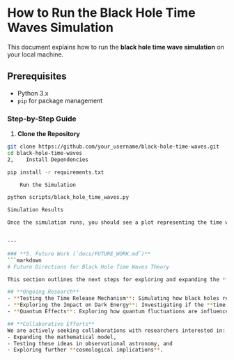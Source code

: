 # How to Run the Black Hole Time Waves Simulation

This document explains how to run the **black hole time wave simulation** on your local machine.

## Prerequisites

- Python 3.x
- `pip` for package management

### Step-by-Step Guide

1. **Clone the Repository**
```bash
git clone https://github.com/your_username/black-hole-time-waves.git
cd black-hole-time-waves
2,    Install Dependencies

pip install -r requirements.txt

    Run the Simulation

python scripts/black_hole_time_waves.py

Simulation Results

Once the simulation runs, you should see a plot representing the time waves and feedback loops in black holes. The results demonstrate the dynamic relationship between time, entropy, and spacetime curvature.


---

### **5. Future Work (`docs/FUTURE_WORK.md`)**
```markdown
# Future Directions for Black Hole Time Waves Theory

This section outlines the next steps for exploring and expanding the **time wave theory** and its implications.

## **Ongoing Research**
- **Testing the Time Release Mechanism**: Simulating how black holes release time and impact cosmic evolution.
- **Exploring the Impact on Dark Energy**: Investigating if the **time release** mechanism can explain **accelerating expansion** without the need for dark energy.
- **Quantum Effects**: Exploring how quantum fluctuations are influenced by **time waves** and how they affect **particle behavior**.

## **Collaborative Efforts**
We are actively seeking collaborations with researchers interested in:
- Expanding the mathematical model,
- Testing these ideas in observational astronomy, and
- Exploring further **cosmological implications**.
